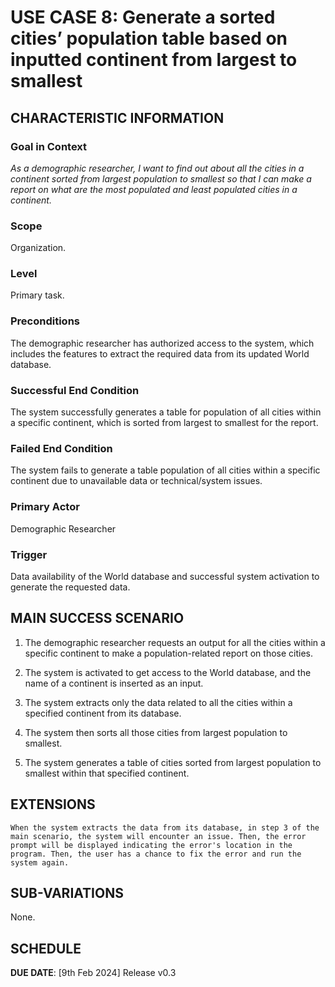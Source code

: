 # USE CASE 8: Generate a sorted cities’ population table based on inputted continent from largest to smallest

## CHARACTERISTIC INFORMATION

### Goal in Context

*As a demographic researcher, I want to find out about all the cities in a continent sorted from largest population to smallest so that I can make a report on what are the most populated and least populated cities in a continent.*

### Scope

Organization.

### Level

Primary task.

### Preconditions

The demographic researcher has authorized access to the system, which includes the features to extract the required data from its updated World database.

### Successful End Condition

The system successfully generates a table for population of all cities within a specific continent, which is sorted from largest to smallest for the report.

### Failed End Condition

The system fails to generate a table population of all cities within a specific continent due to unavailable data or technical/system issues.

### Primary Actor

Demographic Researcher

### Trigger

Data availability of the World database and successful system activation to generate the requested data.



## MAIN SUCCESS SCENARIO

1. The demographic researcher requests an output for all the cities within a specific continent to make a population-related report on those cities.

2. The system is activated to get access to the World database, and the name of a continent is inserted as an input.

3. The system extracts only the data related to all the cities within a specified continent from its database.

4. The system then sorts all those cities from largest population to smallest.

5. The system generates a table of cities sorted from largest population to smallest within that specified continent.



## EXTENSIONS

	When the system extracts the data from its database, in step 3 of the main scenario, the system will encounter an issue. Then, the error prompt will be displayed indicating the error's location in the program. Then, the user has a chance to fix the error and run the system again.   

## SUB-VARIATIONS

None.

## SCHEDULE

**DUE DATE**: [9th Feb 2024] Release v0.3 